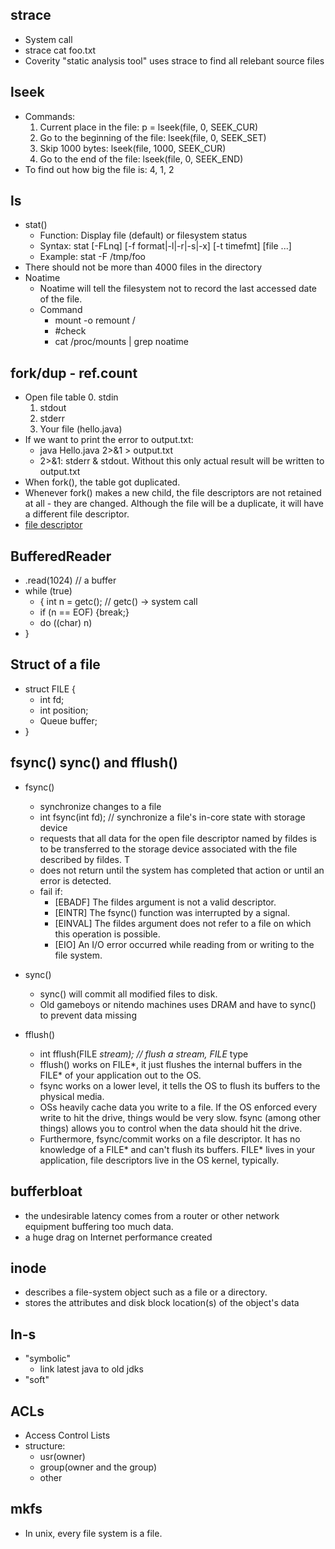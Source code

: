 ## strace
- System call
- strace cat foo.txt
- Coverity "static analysis tool" uses strace to find all relebant source files

## lseek
- Commands:
	1. Current place in the file: p = lseek(file, 0, SEEK_CUR)
	2. Go to the beginning of the file: lseek(file, 0, SEEK_SET)
	3. Skip 1000 bytes: lseek(file, 1000, SEEK_CUR)
	4. Go to the end of the file: lseek(file, 0, SEEK_END)
- To find out how big the file is: 4, 1, 2

## ls
- stat() 
	- Function: Display file (default) or filesystem status
    - Syntax: stat [-FLnq] [-f format|-l|-r|-s|-x] [-t timefmt] [file ...]
	- Example: stat -F /tmp/foo
- There should not be more than 4000 files in the directory
- Noatime 
	- Noatime will tell the filesystem not to record the last accessed date of the file.
	- Command
		- mount -o remount /
		- #check
		- cat /proc/mounts | grep noatime

## fork/dup - ref.count
- Open file table
	0. stdin
	1. stdout
	2. stderr
	3. Your file (hello.java)
- If we want to print the error to output.txt:
	- java Hello.java 2>&1 > output.txt
	- 2>&1: stderr & stdout. Without this only actual result will be written to output.txt
- When fork(), the table got duplicated.
- Whenever fork() makes a new child, the file descriptors are not retained at all - they are changed. Although the file will be a duplicate, it will have a different file descriptor.
- [file descriptor](https://pubweb.eng.utah.edu/~cs4400/file-descriptor.pdf)

## BufferedReader
- .read(1024) // a buffer
- while (true) 
	- { int n = getc(); // getc() -> system call
	- if (n == EOF) {break;}
	- do ((char) n)
- }

## Struct of a file
- struct FILE {
	- int fd;
	- int position;
	- Queue buffer;
- }

## fsync() sync() and fflush()
- fsync()
	- synchronize changes to a file
	- int fsync(int fd); // synchronize a file's in-core state with storage device
	- requests that all data for the open file descriptor named by fildes is to be transferred to the storage device associated with the file described by fildes. T
	- does not return until the system has completed that action or until an error is detected.
	- fail if:
		- [EBADF] The fildes argument is not a valid descriptor.
		- [EINTR] The fsync() function was interrupted by a signal.
		- [EINVAL] The fildes argument does not refer to a file on which this operation is possible.
		- [EIO] An I/O error occurred while reading from or writing to the file system.

- sync() 
    - sync() will commit all modified files to disk.
    - Old gameboys or nitendo machines uses DRAM and have to sync() to prevent data missing


- fflush()
	- int fflush(FILE *stream); // flush a stream, FILE* type
	- fflush() works on FILE*, it just flushes the internal buffers in the FILE* of your application out to the OS.
	- fsync works on a lower level, it tells the OS to flush its buffers to the physical media.
	- OSs heavily cache data you write to a file. If the OS enforced every write to hit the drive, things would be very slow. fsync (among other things) allows you to control when the data should hit the drive.
	- Furthermore, fsync/commit works on a file descriptor. It has no knowledge of a FILE* and can't flush its buffers. FILE* lives in your application, file descriptors live in the OS kernel, typically.


## bufferbloat
- the undesirable latency comes from a router or other network equipment buffering too much data.
- a huge drag on Internet performance created

## inode
- describes a file-system object such as a file or a directory.
- stores the attributes and disk block location(s) of the object's data

## ln-s
- "symbolic"
	- link latest java to old jdks
- "soft"

## ACLs
- Access Control Lists
- structure:
	 - usr(owner)
	 - group(owner and the group)
	 - other

## mkfs
- In unix, every file system is a file.
